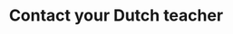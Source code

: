 ---
title: "Contact your Dutch teacher"
description: "Drop a note"
draft: false
bg_image: "images/featue-bg.jpg"
---